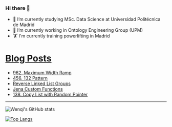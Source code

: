 ### Hi there 👋

- 🌱 I’m currently studying MSc. Data Science at Universidad Politécnica de Madrid
- 🔭 I’m currently working in Ontology Engineering Group (UPM) 
- 🏋️ I'm currently training powerlifting in Madrid

# [Blog Posts](https://www.dev.to/jiangwenqi)
<!-- BLOG-POST-LIST:START -->
- [962. Maximum Width Ramp](https://dev.to/jiangwenqi/962-maximum-width-ramp-32ja)
- [456. 132 Pattern](https://dev.to/jiangwenqi/456-132-pattern-3j5m)
- [Reverse Linked List Groups](https://dev.to/jiangwenqi/reverse-linked-list-groups-5bd9)
- [Jena Custom Functions](https://dev.to/jiangwenqi/jena-custom-functions-1pg9)
- [138. Copy List with Random Pointer](https://dev.to/jiangwenqi/138-copy-list-with-random-pointer-3ka8)
<!-- BLOG-POST-LIST:END -->


---

![Wenqi's GitHub stats](https://github-readme-stats.vercel.app/api?username=jiangwenqi&show_icons=true&count_private=true)

[![Top Langs](https://github-readme-stats.vercel.app/api/top-langs/?username=jiangwenqi&layout=compact)](https://github.com/jiangwenqi/github-readme-stats)
